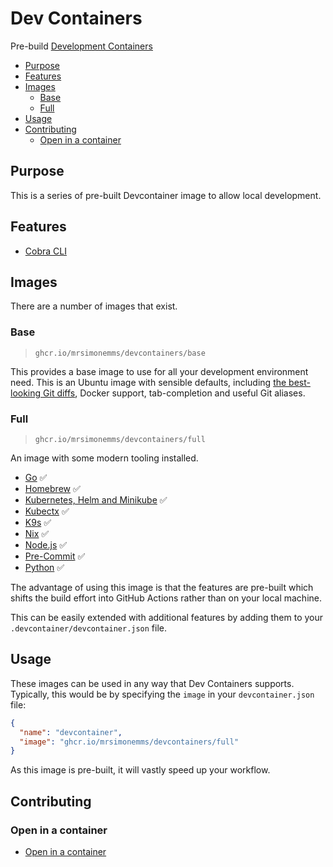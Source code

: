 # Dev Containers

Pre-build [Development Containers](https://containers.dev/)

<!-- toc -->

* [Purpose](#purpose)
* [Features](#features)
* [Images](#images)
  * [Base](#base)
  * [Full](#full)
* [Usage](#usage)
* [Contributing](#contributing)
  * [Open in a container](#open-in-a-container)

<!-- Regenerate with "pre-commit run -a markdown-toc" -->

<!-- tocstop -->

## Purpose

This is a series of pre-built Devcontainer image to allow local development.

## Features

* [Cobra CLI](./features/cobra-cli)

## Images

There are a number of images that exist.

### Base

> `ghcr.io/mrsimonemms/devcontainers/base`

This provides a base image to use for all your development environment need.
This is an Ubuntu image with sensible defaults, including
[the best-looking Git diffs](https://github.com/so-fancy/diff-so-fancy),
Docker support, tab-completion and useful Git aliases.

### Full

> `ghcr.io/mrsimonemms/devcontainers/full`

An image with some modern tooling installed.

* [Go](https://github.com/devcontainers/features/tree/main/src/go) ✅
* [Homebrew](https://github.com/meaningful-ooo/devcontainer-features/tree/main/src/homebrew)
  ✅
* [Kubernetes, Helm and Minikube](https://github.com/devcontainers/features/tree/main/src/kubectl-helm-minikube)
  ✅
* [Kubectx](https://github.com/devcontainers-contrib/features/tree/main/src/kubectx-kubens)
  ✅
* [K9s](https://github.com/rio/features/tree/main/src/k9s) ✅
* [Nix](https://github.com/devcontainers/features/tree/main/src/nix) ✅
* [Node.js](https://github.com/devcontainers/features/tree/main/src/node) ✅
* [Pre-Commit](https://github.com/devcontainers-contrib/features/tree/main/src/pre-commit)
  ✅
* [Python](https://github.com/devcontainers/features/tree/main/src/python) ✅

The advantage of using this image is that the features are pre-built which shifts
the build effort into GitHub Actions rather than on your local machine.

This can be easily extended with additional features by adding them to your
`.devcontainer/devcontainer.json` file.

## Usage

These images can be used in any way that Dev Containers supports. Typically,
this would be by specifying the `image` in your `devcontainer.json` file:

```json
{
  "name": "devcontainer",
  "image": "ghcr.io/mrsimonemms/devcontainers/full"
}
```

As this image is pre-built, it will vastly speed up your workflow.

## Contributing

### Open in a container

* [Open in a container](https://code.visualstudio.com/docs/devcontainers/containers)
